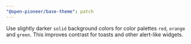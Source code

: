 ```yaml
---
"@open-pioneer/base-theme": patch
---
```


Use slightly darker `solid` background colors for color palettes `red`, `orange` and `green`.
This improves contrast for toasts and other alert-like widgets.
